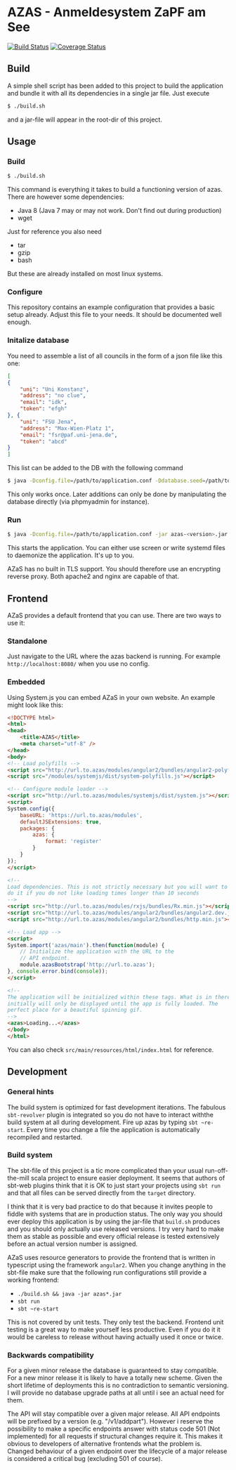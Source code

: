 AZAS - Anmeldesystem ZaPF am See
================================

[![Build Status](https://travis-ci.org/Richard-W/azas.svg?branch=master)](https://travis-ci.org/Richard-W/azas)
[![Coverage Status](https://coveralls.io/repos/github/Richard-W/azas/badge.svg?branch=master)](https://coveralls.io/github/Richard-W/azas?branch=master)

Build
-----

A simple shell script has been added to this project to build the
application and bundle it with all its dependencies in a single jar
file. Just execute

```sh
$ ./build.sh
```

and a jar-file will appear in the root-dir of this project.

Usage
-----

### Build

```sh
$ ./build.sh
```

This command is everything it takes to build a functioning version of
azas. There are however some dependencies:

 * Java 8 (Java 7 may or may not work. Don't find out during production)
 * wget
 
Just for reference you also need

 * tar
 * gzip
 * bash
 
But these are already installed on most linux systems.

### Configure

This repository contains an example configuration that provides a basic
setup already. Adjust this file to your needs. It should be documented
well enough.

### Initalize database

You need to assemble a list of all councils in the form of a json file
like this one:

```json
[
{
	"uni": "Uni Konstanz",
	"address": "no clue",
	"email": "idk",
	"token": "efgh"
}, {
	"uni": "FSU Jena",
	"address": "Max-Wien-Platz 1",
	"email": "fsr@paf.uni-jena.de",
	"token": "abcd"
}
]
```

This list can be added to the DB with the following command

```sh
$ java -Dconfig.file=/path/to/application.conf -Ddatabase.seed=/path/to/json/file -jar azas-<version>.jar
```

This only works once. Later additions can only be done by manipulating
the database directly (via phpmyadmin for instance).

### Run

```sh
$ java -Dconfig.file=/path/to/application.conf -jar azas-<version>.jar
```

This starts the application. You can either use screen or write systemd
files to daemonize the application. It's up to you.

AZaS has no built in TLS support. You should therefore use an encrypting
reverse proxy. Both apache2 and nginx are capable of that.

Frontend
--------

AZaS provides a default frontend that you can use. There are two ways to
use it:

### Standalone

Just navigate to the URL where the azas backend is running. For example
`http://localhost:8080/` when you use no config.

### Embedded

Using System.js you can embed AZaS in your own website. An example might
look like this:

```html
<!DOCTYPE html>
<html>
<head>
    <title>AZAS</title>
    <meta charset="utf-8" />
</head>
<body>
<!-- Load polyfills -->
<script src="http://url.to.azas/modules/angular2/bundles/angular2-polyfills.min.js"></script>
<script src="/modules/systemjs/dist/system-polyfills.js"></script>

<!-- Configure module loader -->
<script src="http://url.to.azas/modules/systemjs/dist/system.js"></script>
<script>
System.config({
    baseURL: 'https://url.to.azas/modules',
    defaultJSExtensions: true,
    packages: {
        azas: {
            format: 'register'
        }
    }
});
</script>

<!--
Load dependencies. This is not strictly necessary but you will want to
do it if you do not like loading times longer than 10 seconds
-->
<script src="http://url.to.azas/modules/rxjs/bundles/Rx.min.js"></script>
<script src="http://url.to.azas/modules/angular2/bundles/angular2.dev.js"></script>
<script src="http://url.to.azas/modules/angular2/bundles/http.min.js"></script>

<!-- Load app -->
<script>
System.import('azas/main').then(function(module) {
    // Initialize the application with the URL to the
    // API endpoint.
    module.azasBootstrap('http://url.to.azas');
}, console.error.bind(console));
</script>

<!--
The application will be initialized within these tags. What is in there
initially will only be displayed until the app is fully loaded. The
perfect place for a beautiful spinning gif.
-->
<azas>Loading...</azas>
</body>
</html>
```

You can also check `src/main/resources/html/index.html` for reference.

Development
-----------

### General hints

The build system is optimized for fast development iterations. The
fabulous `sbt-revolver` plugin is integrated so you do not have to
interact withthe build system at all during development. Fire up azas by
typing `sbt ~re-start`. Every time you change a file the application is 
automatically recompiled and restarted.

### Build system

The sbt-file of this project is a tic more complicated than your usual
run-off-the-mill scala project to ensure easier deployment. It seems
that authors of sbt-web plugins think that it is OK to just start your
projects using `sbt run` and that all files can be served directly from
the `target` directory.

I think that it is very bad practice to do that because it invites
people to fiddle with systems that are in production status. The only
way you should ever deploy this application is by using the jar-file
that `build.sh` produces and you should only actually use released
versions. I try very hard to make them as stable as possible and every
official release is tested extensively before an actual version number
is assigned.

AZaS uses resource generators to provide the frontend that is written in
typescript using the framework `angular2`. When you change anything in
the sbt-file make sure that the following run configurations still
provide a working frontend:

 * `./build.sh && java -jar azas*.jar`
 * `sbt run`
 * `sbt ~re-start`

This is not covered by unit tests. They only test the backend. Frontend
unit testing is a great way to make yourself less productive. Even if
you do it it would be careless to release without having actually used
it once or twice.

### Backwards compatibility

For a given minor release the database is guaranteed to stay compatible.
For a new minor release it is likely to have a totally new scheme. Given
the short lifetime of deployments this is no contradiction to semantic
versioning. I will provide no database upgrade paths at all until i see
an actual need for them.

The API will stay compatible over a given major release. All API
endpoints will be prefixed by a version (e.g. "/v1/addpart"). However i
reserve the possibility to make a specific endpoints answer with status
code 501 (Not implemented) for all requests if structural changes
require it. This makes it obvious to developers of alternative frontends
what the problem is. Changed behaviour of a given endpoint over the
lifecycle of a major release is considered a critical bug (excluding
501 of course).

